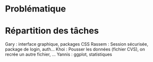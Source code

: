 # Problématique


# Répartition des tâches
Gary : interface graphique, packages CSS 
Rassem : Session sécurisée, package de login, auth...
Khoi : Pousser les données (fichier CVS), on recrée un autre fichier, ...
Yannis : ggplot, statistiques
